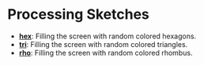 # Processing Sketches

- **[hex](https://github.com/madc/processing-misc/tree/master/hex)**: Filling the screen with random colored hexagons.
- **[tri](https://github.com/madc/processing-misc/tree/master/tri)**: Filling the screen with random colored triangles.
- **[rho](https://github.com/madc/processing-misc/tree/master/rho)**: Filling the screen with random colored rhombus.
